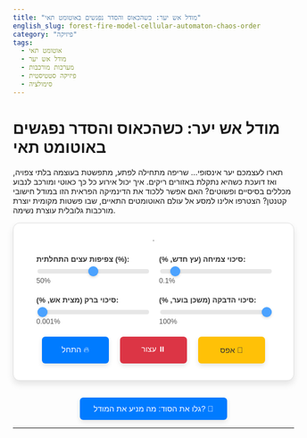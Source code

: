 ```yaml
---
title: "מודל אש יער: כשהכאוס והסדר נפגשים באוטומט תאי"
english_slug: forest-fire-model-cellular-automaton-chaos-order
category: "פיזיקה"
tags:
  - אוטומט תאי
  - מודל אש יער
  - מערכות מורכבות
  - פיזיקה סטטיסטית
  - סימולציה
---
```

# מודל אש יער: כשהכאוס והסדר נפגשים באוטומט תאי

תארו לעצמכם יער אינסופי... שריפה מתחילה לפתע, מתפשטת בעוצמה בלתי צפויה, ואז דועכת כשהיא נתקלת באזורים ריקים. איך יכול אירוע כל כך כאוטי ומורכב לנבוע מכללים בסיסיים ופשוטים? האם אפשר ללכוד את הדינמיקה הפראית הזו במודל חישובי קטנטן? הצטרפו אלינו למסע אל עולם האוטומטים התאיים, שבו פשטות מקומית יוצרת מורכבות גלובלית עוצרת נשימה.

<div class="simulation-container">
    <canvas id="forestCanvas"></canvas>
    <div class="controls">
        <div class="control-group">
            <label for="density">צפיפות עצים התחלתית (%):</label>
            <input type="range" id="density" min="10" max="90" value="50">
            <span id="densityValue">50%</span>
        </div>
        <div class="control-group">
            <label for="growthProb">סיכוי צמיחה (עץ חדש, %):</label>
            <input type="range" id="growthProb" min="0" max="10" value="1" step="0.1">
            <span id="growthProbValue">0.1%</span>
        </div>
        <div class="control-group">
            <label for="lightningProb">סיכוי ברק (מצית אש, %):</label>
            <input type="range" id="lightningProb" min="0" max="1" value="0.001" step="0.001">
            <span id="lightningProbValue">0.001%</span>
        </div>
        <div class="control-group">
            <label for="fireSpreadProb">סיכוי הדבקה (משכן בוער, %):</label>
             <input type="range" id="fireSpreadProb" min="0" max="100" value="100">
            <span id="fireSpreadProbValue">100%</span>
        </div>
        <button id="startButton">התחל 🔥</button>
        <button id="stopButton">עצור ⏸️</button>
        <button id="resetButton">אפס 🌳</button>
    </div>
</div>

<style>
    .simulation-container {
        display: flex;
        flex-direction: column;
        align-items: center;
        gap: 25px; /* Increased gap */
        padding: 30px; /* Increased padding */
        border: 1px solid #e0e0e0; /* Lighter border */
        border-radius: 12px; /* More rounded corners */
        background-color: #ffffff; /* White background */
        box-shadow: 0 6px 12px rgba(0, 0, 0, 0.1); /* Subtle shadow */
        margin-bottom: 30px; /* More space below */
        font-family: 'Arial', sans-serif; /* Standard clean font */
    }

    #forestCanvas {
        border: 1px solid #a0a0a0; /* Subtle canvas border */
        background-color: #f0f0e0; /* Warm beige for empty */
        display: block;
        margin: 0 auto;
        box-shadow: inset 0 0 8px rgba(0, 0, 0, 0.05); /* Inner shadow for depth */
    }

    .controls {
        display: flex;
        flex-wrap: wrap;
        gap: 20px; /* Increased gap in controls */
        justify-content: center;
        width: 100%;
        max-width: 900px; /* Wider control area */
    }

    .control-group {
        display: flex;
        flex-direction: column;
        align-items: flex-start;
        width: 200px; /* Adjusted width */
    }

    .control-group label {
        margin-bottom: 8px; /* More space below label */
        font-weight: bold;
        font-size: 0.95em; /* Slightly larger font */
        color: #333; /* Darker text */
    }

    .control-group input[type="range"] {
        width: 100%;
        -webkit-appearance: none; /* Remove default styling */
        appearance: none;
        height: 8px; /* Thicker slider */
        background: #ddd; /* Slider background */
        outline: none;
        opacity: 0.7;
        transition: opacity 0.2s ease;
        border-radius: 4px;
    }

    .control-group input[type="range"]:hover {
        opacity: 1;
    }

    .control-group input[type="range"]::-webkit-slider-thumb {
        -webkit-appearance: none;
        appearance: none;
        width: 18px; /* Larger thumb */
        height: 18px;
        background: #007bff; /* Thumb color */
        cursor: pointer;
        border-radius: 50%; /* Round thumb */
        box-shadow: 0 2px 4px rgba(0, 0, 0, 0.2);
    }

    .control-group input[type="range"]::-moz-range-thumb {
        width: 18px;
        height: 18px;
        background: #007bff;
        cursor: pointer;
        border-radius: 50%;
        box-shadow: 0 2px 4px rgba(0, 0, 0, 0.2);
    }


    .control-group span {
        font-size: 0.9em; /* Slightly larger span */
        color: #555;
        margin-top: 4px; /* Space above value */
    }

    button {
        padding: 12px 24px; /* Increased padding */
        background-color: #007bff;
        color: white;
        border: none;
        border-radius: 6px; /* Slightly more rounded */
        cursor: pointer;
        font-size: 1em;
        transition: background-color 0.3s ease, transform 0.1s ease; /* Added transform for press effect */
        min-width: 120px; /* Ensure consistent button width */
        text-align: center;
        box-shadow: 0 4px 8px rgba(0, 0, 0, 0.1); /* Button shadow */
    }

    button:hover {
        background-color: #0056b3;
        box-shadow: 0 5px 10px rgba(0, 0, 0, 0.2);
    }

     button:active {
        background-color: #003f7f;
        transform: scale(0.98); /* Scale down on click */
        box-shadow: 0 2px 4px rgba(0, 0, 0, 0.2);
    }

    #stopButton {
         background-color: #dc3545; /* Red for stop */
    }
    #stopButton:hover {
        background-color: #c82333;
    }
     #stopButton:active {
        background-color: #bd2130;
    }

    #resetButton {
         background-color: #ffc107; /* Yellow/Orange for reset */
         color: #333; /* Dark text for contrast */
    }
     #resetButton:hover {
        background-color: #e0a800;
    }
     #resetButton:active {
        background-color: #d39e00;
    }


    .explanation-button-container {
        text-align: center;
        margin-top: 30px; /* More space above button */
    }

    #explanationContent {
        margin-top: 30px; /* More space above content */
        padding: 30px; /* Increased padding */
        border: 1px solid #e0e0e0; /* Lighter border */
        border-radius: 12px; /* More rounded corners */
        background-color: #fff; /* White background */
        box-shadow: 0 6px 12px rgba(0, 0, 0, 0.1); /* Subtle shadow */
        display: none; /* Initially hidden */
        line-height: 1.7; /* Improved readability */
        color: #333; /* Darker text */
    }

    #explanationContent h2 {
        color: #0056b3; /* Blue heading */
        margin-top: 0;
        margin-bottom: 20px; /* More space below heading */
        border-bottom: 2px solid #007bff; /* Underline heading */
        padding-bottom: 10px;
    }

    #explanationContent p {
        margin-bottom: 20px; /* More space between paragraphs */
    }

    #explanationContent ul, #explanationContent ol {
        margin-bottom: 20px;
        padding-right: 25px; /* Adjust for RTL */
        list-style-position: outside; /* Bullets/numbers outside text block */
    }

    #explanationContent li {
        margin-bottom: 10px; /* More space between list items */
    }

    #explanationContent strong {
        color: #0056b3; /* Highlight strong text */
    }

    /* Specific colors for states in explanation */
    .state-empty { color: #a0a0a0; font-weight: bold; }
    .state-tree { color: #1a7f32; font-weight: bold; } /* Darker green */
    .state-burning { color: #d9534f; font-weight: bold; } /* Firebrick red */


</style>

<div class="explanation-button-container">
    <button id="toggleExplanationButton">גלו את הסוד: מה מניע את המודל? 📖</button>
</div>

<div id="explanationContent">
    <h2>הסבר מעמיק: מסע אל ליבת אוטומט היער הבוער</h2>

    <p>הסימולציה ששיחקתם איתה היא דוגמה מהפנטת למושג שנקרא <strong>אוטומט תאי</strong>. דמיינו לוח משחק ענק, מחולק לריבועים קטנים – תאים. כל תא כזה יכול להיות במצב מוגדר מראש (כמו ריק, עץ, או בוער במודל שלנו). המערכת כולה "מתפתחת" בצעדי זמן קבועים, ומה שיקרה בכל תא בצעד הבא תלוי אך ורק במצבו הנוכחי ובמצב השכנים הקרובים שלו.</p>

    <p><strong>מודל אש היער</strong> הוא קלאסיקה שמדגימה איך חוקים מקומיים פשוטים יכולים ליצור התנהגות מורכבת וגלובלית באופן מפתיע. במודל שלנו, כל "פיקסל" על המסך הוא תא, והוא יכול להיות באחד משלושה מצבים:</p>
    <ul>
        <li><strong class="state-empty">ריק (Empty):</strong> פיסת אדמה פנויה, פוטנציאל לצמיחה.</li>
        <li><strong class="state-tree">עץ (Tree):</strong> עץ ירוק ותמים, מוכן לצמוח או להישרף.</li>
        <li><strong class="state-burning">בוער (Burning):</strong> עץ שאוחז באש, מקור להדבקה.</li>
    </ul>

    <p>בכל צעד זמן (כפי שראיתם קופץ על המסך), כל תא בוחן את עצמו ואת סביבתו (במודל זה, בדרך כלל 8 שכנים מסביב, כולל אלכסונים) ומחליט מה יהיה מצבו הבא, לפי החוקים הבאים:</p>
    <ol>
        <li><strong>עץ בוער:</strong> סיים את דרכו. בצעד הבא יהפוך אוטומטית לתא <strong class="state-empty">ריק</strong> (האש כילתה אותו).</li>
        <li><strong>עץ חי:</strong> עתידו פתוח, תלוי בסביבה ובמזל:
            <ul>
                <li>אם יש לפחות שכן אחד ש<strong class="state-burning">בוער</strong>, הוא עלול "להידבק" ולהידלק בעצמו. הסיכוי לכך נקבע על ידי הפרמטר "<strong>סיכוי הדבקה</strong>" (שימו לב, במודלים בסיסיים רבים הסיכוי הזה הוא 100%, כלומר הדבקה ודאית).</li>
                <li>אם אין לו שכנים ש<strong class="state-burning">בוערים</strong>, הוא עדיין יכול להידלק באופן עצמוני בהסתברות קטנטנה, שמייצגת אירוע נדיר כמו <strong class="state-burning">ברק</strong>. הסיכוי הזה נקבע על ידי הפרמטר "<strong>סיכוי ברק</strong>".</li>
                <li>אם אף אחד מהתרחישים הנ"ל לא קורה, העץ נשאר <strong class="state-tree">עץ</strong> חי ובריא.</li>
            </ul>
        </li>
        <li><strong>תא ריק:</strong> האדמה פנויה להתחדשות. בהסתברות נמוכה, הוא יכול להפוך ל<strong class="state-tree">עץ</strong> חדש. הסיכוי לכך נקבע על ידי הפרמטר "<strong>סיכוי צמיחה</strong>". אחרת, הוא נשאר <strong class="state-empty">ריק</strong>.</li>
    </ol>

    <p>הקסם מתרחש כשמריצים את החוקים הפשוטים האלה שוב ושוב, על אלפי תאים במקביל. פתאום רואים גלים של אש מתפשטים, "איים" ירוקים נותרים בלתי פגועים, ואזורים שרופים מתחילים להתאושש לאט לאט. זוהי דוגמה מרהיבה ל<strong>התנהגות אמורגנטית</strong> - תכונות ודפוסים ברמת המערכת כולה שאינם ניתנים לחיזוי ישיר רק מתוך התבוננות בחוקים של תא בודד.</p>

    <p>נסו לשנות את הפרמטרים: מה קורה כשצפיפות העצים גבוהה מאוד? (רמז: אסונות גדולים יותר). מה אם סיכוי הברק גבוה מדי? (היער לעולם לא יירגע). מה אם קצב הצמיחה איטי מדי? (היער יתקשה להתאושש). תגלו ששינויים קטנים בפרמטרים יכולים להשפיע <strong style="color: #dc3545;">דרמטית</strong> על התנהגות היער כולו, תופעה אופיינית למערכות מורכבות רבות, מטקטוניקת לוחות ועד התפשטות מחלות.</p>

    <p>מודלים כמו אש היער הם לא רק משחקים חזותיים. הם כלי מחקר יקרי ערך במדעים רבים - פיזיקה סטטיסטית, אקולוגיה, מדעי המחשב, ועוד. הם עוזרים לנו להבין איך סדר וארגון יכולים לצוץ באופן ספונטני מתוך אינטראקציות מקומיות פשוטות, וכיצד כאוס (תלות רגישה בתנאי ההתחלה ובפרמטרים) הוא לעיתים קרובות תוצאה בלתי נפרדת ממערכות הנשלטות על ידי חוקים דטרמיניסטיים לכאורה. שחקו, נסו, וצפו בפלא הפשטות שיוצר מורכבות!</p>
</div>


<script>
    const canvas = document.getElementById('forestCanvas');
    const ctx = canvas.getContext('2d');
    const startButton = document.getElementById('startButton');
    const stopButton = document.getElementById('stopButton');
    const resetButton = document.getElementById('resetButton');
    const densityInput = document.getElementById('density');
    const densityValueSpan = document.getElementById('densityValue');
    const growthProbInput = document.getElementById('growthProb');
    const growthProbValueSpan = document.getElementById('growthProbValue');
    const lightningProbInput = document.getElementById('lightningProb');
    const lightningProbValueSpan = document.getElementById('lightningProbValue');
    const fireSpreadProbInput = document.getElementById('fireSpreadProb');
    const fireSpreadProbValueSpan = document.getElementById('fireSpreadProbValue');
    const toggleExplanationButton = document.getElementById('toggleExplanationButton');
    const explanationContent = document.getElementById('explanationContent');

    const GRID_SIZE = 100; // Larger grid for more impressive simulations
    const CELL_SIZE = 6; // Pixels per cell
    canvas.width = GRID_SIZE * CELL_SIZE;
    canvas.height = GRID_SIZE * CELL_SIZE;

    // States: 0: Empty, 1: Tree, 2: Burning
    const STATE_EMPTY = 0;
    const STATE_TREE = 1;
    const STATE_BURNING = 2;

    // Enhanced color palette
    const COLORS = {
        [STATE_EMPTY]: '#f0f0e0', // Warm light beige/earth
        [STATE_TREE]: '#1a7f32', // Rich forest green
        [STATE_BURNING]: '#d9534f' // Firebrick red
    };

    let grid = [];
    let animationFrameId = null;
    let lastUpdateTime = 0;
    const updateInterval = 50; // Faster update interval (milliseconds)

    // Get parameter values
    const getParameters = () => ({
        initialDensity: parseInt(densityInput.value) / 100,
        growthProb: parseFloat(growthProbInput.value) / 100,
        lightningProb: parseFloat(lightningProbInput.value) / 100,
        fireSpreadProb: parseFloat(fireSpreadProbInput.value) / 100
    });

    // Update parameter value displays immediately on input
    densityInput.addEventListener('input', () => {
        densityValueSpan.textContent = `${densityInput.value}%`;
    });
    growthProbInput.addEventListener('input', () => {
        growthProbValueSpan.textContent = `${growthProbInput.value}%`;
    });
    lightningProbInput.addEventListener('input', () => {
        lightningProbValueSpan.textContent = `${lightningProbInput.value}%`;
    });
    fireSpreadProbInput.addEventListener('input', () => {
        fireSpreadProbValueSpan.textContent = `${fireSpreadProbInput.value}%`;
    });


    // Initialize the grid
    function initializeGrid(initialDensity) {
        grid = new Array(GRID_SIZE).fill(null).map(() => new Array(GRID_SIZE));
        for (let y = 0; y < GRID_SIZE; y++) {
            for (let x = 0; x < GRID_SIZE; x++) {
                grid[y][x] = Math.random() < initialDensity ? STATE_TREE : STATE_EMPTY;
            }
        }
    }

    // Draw the current state of the grid
    function drawGrid() {
        ctx.clearRect(0, 0, canvas.width, canvas.height);
        for (let y = 0; y < GRID_SIZE; y++) {
            for (let x = 0; x < GRID_SIZE; x++) {
                ctx.fillStyle = COLORS[grid[y][x]];
                ctx.fillRect(x * CELL_SIZE, y * CELL_SIZE, CELL_SIZE, CELL_SIZE);
            }
        }
    }

    // Count burning neighbors (8 neighbors, including diagonals)
    function countBurningNeighbors(x, y, currentGrid) {
        let burningCount = 0;
        for (let dy = -1; dy <= 1; dy++) {
            for (let dx = -1; dx <= 1; dx++) {
                if (dx === 0 && dy === 0) continue;
                const nx = x + dx;
                const ny = y + dy;
                if (nx >= 0 && nx < GRID_SIZE && ny >= 0 && ny < GRID_SIZE) {
                    if (currentGrid[ny][nx] === STATE_BURNING) {
                        burningCount++;
                    }
                }
            }
        }
        return burningCount;
    }

    // Update the grid to the next state based on rules
    function updateGrid(parameters) {
        const nextGrid = new Array(GRID_SIZE).fill(null).map(() => new Array(GRID_SIZE));

        for (let y = 0; y < GRID_SIZE; y++) {
            for (let x = 0; x < GRID_SIZE; x++) {
                const currentState = grid[y][x];
                let nextState = currentState; // Assume state remains the same by default

                switch (currentState) {
                    case STATE_BURNING:
                        // Rule 1: Burning trees become empty
                        nextState = STATE_EMPTY;
                        break;
                    case STATE_TREE:
                        // Rule 2: Trees
                        const burningNeighbors = countBurningNeighbors(x, y, grid);
                        if (burningNeighbors > 0 && Math.random() < parameters.fireSpreadProb) {
                            // Catches fire from a neighbor with fireSpreadProb
                            nextState = STATE_BURNING;
                        } else if (Math.random() < parameters.lightningProb) {
                            // Catches fire from lightning with lightningProb
                            nextState = STATE_BURNING;
                        } else {
                            // Remains a tree
                            nextState = STATE_TREE;
                        }
                        break;
                    case STATE_EMPTY:
                        // Rule 3: Empty spots
                        if (Math.random() < parameters.growthProb) {
                            // Grows a new tree with growthProb
                            nextState = STATE_TREE;
                        } else {
                            // Remains empty
                            nextState = STATE_EMPTY;
                        }
                        break;
                }
                nextGrid[y][x] = nextState;
            }
        }
        grid = nextGrid; // Update the main grid
    }

    // Animation loop using requestAnimationFrame with time-based updates
    function animate(currentTime) {
        if (!lastUpdateTime) lastUpdateTime = currentTime;
        const elapsed = currentTime - lastUpdateTime;

        if (elapsed > updateInterval) {
            // Process multiple steps if elapsed time is large
            const stepsToTake = Math.floor(elapsed / updateInterval);
            for(let i = 0; i < stepsToTake; i++) {
                const parameters = getParameters();
                 // Pass current grid to update function if needed for rule evaluation
                updateGrid(parameters); // This updates 'grid'
            }
            lastUpdateTime = currentTime - (elapsed % updateInterval); // Adjust for lag

            drawGrid(); // Draw only after updates
        }

        animationFrameId = requestAnimationFrame(animate);
    }

    // Start simulation
    function startSimulation() {
        if (animationFrameId === null) { // Prevent starting if already running
             lastUpdateTime = 0; // Reset timer for the first frame after start/resume
             animationFrameId = requestAnimationFrame(animate);
             startButton.disabled = true;
             stopButton.disabled = false;
             resetButton.disabled = false;
        }
    }

    // Stop simulation
    function stopSimulation() {
        if (animationFrameId !== null) {
            cancelAnimationFrame(animationFrameId);
            animationFrameId = null;
             startButton.disabled = false;
             stopButton.disabled = true;
             resetButton.disabled = false;
        }
    }

    // Reset simulation
    function resetSimulation() {
        stopSimulation();
        const parameters = getParameters();
        initializeGrid(parameters.initialDensity);
        drawGrid();
        startButton.disabled = false;
        stopButton.disabled = true; // Cannot stop if not started
        resetButton.disabled = false;
    }

    // Event Listeners for buttons
    startButton.addEventListener('click', startSimulation);
    stopButton.addEventListener('click', stopSimulation);
    resetButton.addEventListener('click', resetSimulation);

    // Initial setup
    resetSimulation(); // Start with a fresh grid
    stopButton.disabled = true; // Disable stop button initially

    // Toggle explanation visibility
    toggleExplanationButton.addEventListener('click', () => {
        const isHidden = explanationContent.style.display === 'none' || explanationContent.style.display === '';
        explanationContent.style.display = isHidden ? 'block' : 'none';
        toggleExplanationButton.textContent = isHidden ? 'הסתר את הסוד: מה מניע את המודל? 📖' : 'גלו את הסוד: מה מניע את המודל? 📖';
         // Scroll to explanation if showing it
        if (isHidden) {
            explanationContent.scrollIntoView({ behavior: 'smooth' });
        }
    });


</script>
---
```